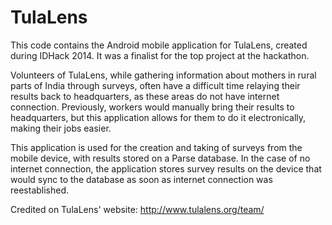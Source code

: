 # TulaLens

This code contains the Android mobile application for TulaLens, created during IDHack 2014. It was a finalist for the top project at the hackathon.

Volunteers of TulaLens, while gathering information about mothers in rural parts of India through surveys, often have a difficult time relaying their results back to headquarters, as these areas do not have internet connection. 
Previously, workers would manually bring their results to headquarters, but this application allows for them to do it electronically, making their jobs easier.

This application is used for the creation and taking of surveys from the mobile device, with results stored on a Parse database. In the case of no internet connection, the application stores survey results on the device that would sync to the database as soon as internet connection was reestablished.

Credited on TulaLens' website:
http://www.tulalens.org/team/
